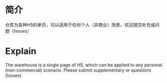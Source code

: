 # 简介
仓库为各种H5的单页，可以适用于任何个人（非商业）场景，欢迎提交补充或问题（lssues）

# Explain

The warehouse is a single page of H5, which can be applied to any personal (non-commercial) scenario. Please submit supplementary or questions (lssues)